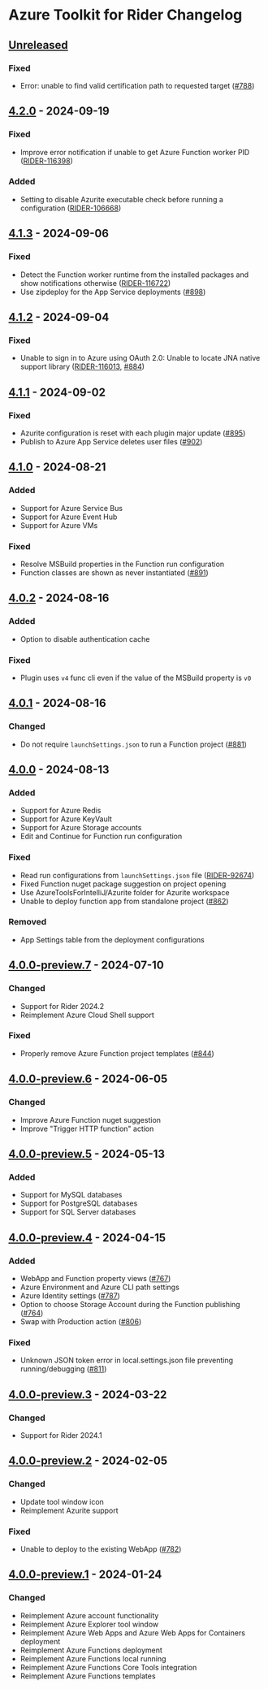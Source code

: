 <!-- Keep a Changelog guide -> https://keepachangelog.com -->

# Azure Toolkit for Rider Changelog

## [Unreleased]

### Fixed

- Error: unable to find valid certification path to requested target ([#788](https://github.com/JetBrains/azure-tools-for-intellij/issues/788))

## [4.2.0] - 2024-09-19

### Fixed

- Improve error notification if unable to get Azure Function worker PID ([RIDER-116398](https://youtrack.jetbrains.com/issue/RIDER-116398))

### Added

- Setting to disable Azurite executable check before running a configuration ([RIDER-106668](https://youtrack.jetbrains.com/issue/RIDER-106668))

## [4.1.3] - 2024-09-06

### Fixed

- Detect the Function worker runtime from the installed packages and show notifications otherwise ([RIDER-116722](https://youtrack.jetbrains.com/issue/RIDER-116722))
- Use zipdeploy for the App Service deployments ([#898](https://github.com/JetBrains/azure-tools-for-intellij/issues/898))

## [4.1.2] - 2024-09-04

### Fixed

- Unable to sign in to Azure using OAuth 2.0: Unable to locate JNA native support library ([RIDER-116013](https://youtrack.jetbrains.com/issue/RIDER-116013), [#884](https://github.com/JetBrains/azure-tools-for-intellij/issues/884))

## [4.1.1] - 2024-09-02

### Fixed

- Azurite configuration is reset with each plugin major update ([#895](https://github.com/JetBrains/azure-tools-for-intellij/issues/895))
- Publish to Azure App Service deletes user files ([#902](https://github.com/JetBrains/azure-tools-for-intellij/issues/902))

## [4.1.0] - 2024-08-21

### Added

- Support for Azure Service Bus
- Support for Azure Event Hub
- Support for Azure VMs

### Fixed

- Resolve MSBuild properties in the Function run configuration
- Function classes are shown as never instantiated ([#891](https://github.com/JetBrains/azure-tools-for-intellij/issues/891))

## [4.0.2] - 2024-08-16

### Added

- Option to disable authentication cache

### Fixed

- Plugin uses `v4` func cli even if the value of the MSBuild property is `v0`

## [4.0.1] - 2024-08-16

### Changed

- Do not require `launchSettings.json` to run a Function project ([#881](https://github.com/JetBrains/azure-tools-for-intellij/issues/881))

## [4.0.0] - 2024-08-13

### Added

- Support for Azure Redis
- Support for Azure KeyVault
- Support for Azure Storage accounts
- Edit and Continue for Function run configuration

### Fixed

- Read run configurations from `launchSettings.json` file ([RIDER-92674](https://youtrack.jetbrains.com/issue/RIDER-92674))
- Fixed Function nuget package suggestion on project opening
- Use AzureToolsForIntelliJ/Azurite folder for Azurite workspace
- Unable to deploy function app from standalone project ([#862](https://github.com/JetBrains/azure-tools-for-intellij/issues/862))

### Removed

- App Settings table from the deployment configurations

## [4.0.0-preview.7] - 2024-07-10

### Changed

- Support for Rider 2024.2
- Reimplement Azure Cloud Shell support

### Fixed

- Properly remove Azure Function project templates ([#844](https://github.com/JetBrains/azure-tools-for-intellij/issues/844))

## [4.0.0-preview.6] - 2024-06-05

### Changed

- Improve Azure Function nuget suggestion
- Improve "Trigger HTTP function" action

## [4.0.0-preview.5] - 2024-05-13

### Added

- Support for MySQL databases
- Support for PostgreSQL databases
- Support for SQL Server databases

## [4.0.0-preview.4] - 2024-04-15

### Added

- WebApp and Function property views ([#767](https://github.com/JetBrains/azure-tools-for-intellij/issues/767))
- Azure Environment and Azure CLI path settings
- Azure Identity settings ([#787](https://github.com/JetBrains/azure-tools-for-intellij/issues/787))
- Option to choose Storage Account during the Function publishing ([#764](https://github.com/JetBrains/azure-tools-for-intellij/issues/764))
- Swap with Production action ([#806](https://github.com/JetBrains/azure-tools-for-intellij/issues/806))

### Fixed

- Unknown JSON token error in local.settings.json file preventing running/debugging ([#811](https://github.com/JetBrains/azure-tools-for-intellij/issues/811))

## [4.0.0-preview.3] - 2024-03-22

### Changed

- Support for Rider 2024.1

## [4.0.0-preview.2] - 2024-02-05

### Changed

- Update tool window icon
- Reimplement Azurite support

### Fixed

- Unable to deploy to the existing WebApp ([#782](https://github.com/JetBrains/azure-tools-for-intellij/issues/782))

## [4.0.0-preview.1] - 2024-01-24

### Changed

- Reimplement Azure account functionality
- Reimplement Azure Explorer tool window
- Reimplement Azure Web Apps and Azure Web Apps for Containers deployment
- Reimplement Azure Functions deployment
- Reimplement Azure Functions local running
- Reimplement Azure Functions Core Tools integration
- Reimplement Azure Functions templates

[Unreleased]: https://github.com/JetBrains/azure-tools-for-intellij/compare/v4.2.0...HEAD
[4.2.0]: https://github.com/JetBrains/azure-tools-for-intellij/compare/v4.1.3...v4.2.0
[4.1.3]: https://github.com/JetBrains/azure-tools-for-intellij/compare/v4.1.2...v4.1.3
[4.1.2]: https://github.com/JetBrains/azure-tools-for-intellij/compare/v4.1.1...v4.1.2
[4.1.1]: https://github.com/JetBrains/azure-tools-for-intellij/compare/v4.1.0...v4.1.1
[4.1.0]: https://github.com/JetBrains/azure-tools-for-intellij/compare/v4.0.2...v4.1.0
[4.0.2]: https://github.com/JetBrains/azure-tools-for-intellij/compare/v4.0.1...v4.0.2
[4.0.1]: https://github.com/JetBrains/azure-tools-for-intellij/compare/v4.0.0...v4.0.1
[4.0.0]: https://github.com/JetBrains/azure-tools-for-intellij/compare/v4.0.0-preview.7...v4.0.0
[4.0.0-preview.7]: https://github.com/JetBrains/azure-tools-for-intellij/compare/v4.0.0-preview.6...v4.0.0-preview.7
[4.0.0-preview.6]: https://github.com/JetBrains/azure-tools-for-intellij/compare/v4.0.0-preview.5...v4.0.0-preview.6
[4.0.0-preview.5]: https://github.com/JetBrains/azure-tools-for-intellij/compare/v4.0.0-preview.4...v4.0.0-preview.5
[4.0.0-preview.4]: https://github.com/JetBrains/azure-tools-for-intellij/compare/v4.0.0-preview.3...v4.0.0-preview.4
[4.0.0-preview.3]: https://github.com/JetBrains/azure-tools-for-intellij/compare/v4.0.0-preview.2...v4.0.0-preview.3
[4.0.0-preview.2]: https://github.com/JetBrains/azure-tools-for-intellij/compare/v4.0.0-preview.1...v4.0.0-preview.2
[4.0.0-preview.1]: https://github.com/JetBrains/azure-tools-for-intellij/commits/v4.0.0-preview.1
